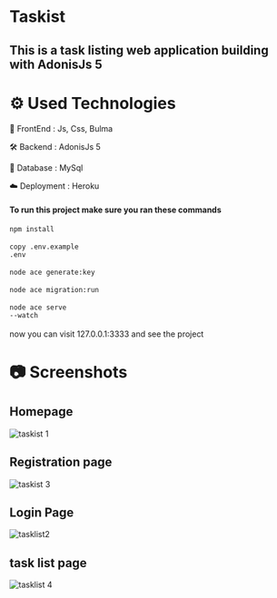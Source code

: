 # Taskist

## This is a task listing web application building with AdonisJs 5

# ⚙️ Used Technologies

💅 FrontEnd : Js, Css, Bulma

🛠 Backend : AdonisJs 5

💾 Database : MySql

☁️ Deployment : Heroku

#### To run this project make sure you ran these commands

<code>npm install</code><br><br>
<code>copy .env.example .env</code><br><br>
<code>node ace generate:key</code><br><br>
<code>node ace migration:run</code><br><br>
<code>node ace serve --watch</code><br><br>
now you can visit 127.0.0.1:3333 and see the project

# 📷 Screenshots

## Homepage

![taskist 1](https://user-images.githubusercontent.com/28990981/144763283-3c260911-1e37-4a67-a389-70338db04355.png)

## Registration page

![taskist 3](https://user-images.githubusercontent.com/28990981/144763285-44722346-1ce4-459d-9398-e9970d381515.png)

## Login Page

![tasklist2](https://user-images.githubusercontent.com/28990981/144763289-17f8858a-b296-4b88-b625-683e25379d05.png)

## task list page

![tasklist 4](https://user-images.githubusercontent.com/28990981/144763290-c52e6f6c-6bf1-4a95-a77b-aa32b6c87ff3.png)
